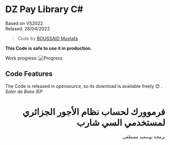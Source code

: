 # DZ Pay Library C#

Based on VS2022 <br />
Relased: 28/04/2022.

>Code by [BOUSSAID Mustafa](https://github.com/boussaid)

**This Code is safe to use it in production.**

Work progress: ![Progress](https://progress-bar.dev/100/?title=Done)

## Code Features
The Code is released in *opensource*, so its download is available freely :blush: .
*Saler de Base*
*IEP*

# <div dir="rtl">فرموورك لحساب نظام الأجور الجزائري لمستخدمي السي شارب</div>

<div dir="rtl">برمجة بوسعيد مصطفى</div>
